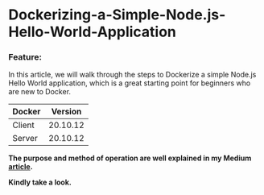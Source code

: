 # Dockerizing-a-Simple-Node.js-Hello-World-Application

### Feature:
In this article, we will walk through the steps to Dockerize a simple Node.js Hello World application, which is a great starting point for beginners who are new to Docker.


| Docker | Version |
| ------ | ------ |
| Client | 20.10.12 |
| Server | 20.10.12 |

**The purpose and method of operation are well explained in my Medium [article](https://medium.com/@ssksreehari/dockerizing-a-simple-node-js-hello-world-application-2a9f3f130ac3).**

**Kindly take a look.**

